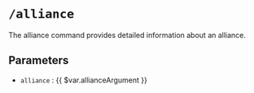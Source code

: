 # `/alliance`

The alliance command provides detailed information about an alliance.

## Parameters

- `alliance` : {{ $var.allianceArgument }}
